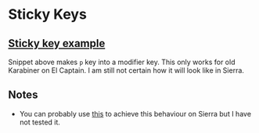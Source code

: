 # Sticky Keys
## [Sticky key example](https://gist.github.com/b591b290c6a55ac47b19158c721415a4)
Snippet above makes `p` key into a modifier key. This only works for old Karabiner on El Captain. I am still not certain how it will look like in Sierra.

## Notes
- You can probably use [this](https://github.com/tekezo/Karabiner-Elements/issues/926) to achieve this behaviour on Sierra but I have not tested it.